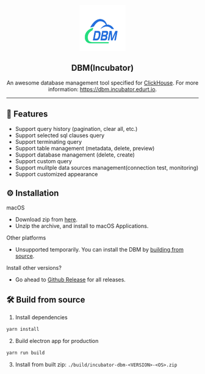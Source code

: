 <br />
<p align="center">
    <a href="https://github.com/EdurtIO/incubator-dbm">
      <img src="static/images/logo.svg" alt="Logo" width="120px" height="120px">
    </a>
    <h2 align="center">DBM(Incubator)</h3>
    <p align="center">
    An awesome database management tool specified for <a href='https://clickhouse.tech'>ClickHouse</a>. For more information: <a href='https://dbm.incubator.edurt.io'>https://dbm.incubator.edurt.io</a>.
    <br />
  </p>
</p>

---

## :rocket: Features

- Support query history (pagination, clear all, etc.)
- Support selected sql clauses query
- Support terminating query
- Support table management (metadata, delete, preview)
- Support database management (delete, create)
- Support custom query
- Support mulitple data sources management(connection test, monitoring)
- Support customized appearance

## :gear: Installation

macOS

- Download zip from [here](/releases/download/1.3.0-SNAPSHOT/DBM-Incubator-mac.zip).
- Unzip the archive, and install to macOS Applications.

Other platforms

- Unsupported temporarily. You can install the DBM by [building from source](#hammer_and_wrench-build-from-source).

Install other versions?

- Go ahead to [Github Release](/releases) for all releases.

## :hammer_and_wrench: Build from source

1. Install dependencies

```bash
yarn install
```

2. Build electron app for production

```bash
yarn run build
```

3. Install from built zip: `./build/incubator-dbm-<VERSION>-<OS>.zip`
